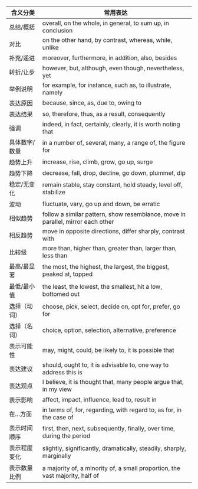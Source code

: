 | 含义分类       | 常用表达                                               |
|----------------|--------------------------------------------------------|
| 总结/概括     | overall, on the whole, in general, to sum up, in conclusion |
| 对比          | on the other hand, by contrast, whereas, while, unlike |
| 补充/递进     | moreover, furthermore, in addition, also, besides       |
| 转折/让步     | however, but, although, even though, nevertheless, yet  |
| 举例说明       | for example, for instance, such as, to illustrate, namely |
| 表达原因       | because, since, as, due to, owing to                   |
| 表达结果       | so, therefore, thus, as a result, consequently         |
| 强调          | indeed, in fact, certainly, clearly, it is worth noting that |
| 具体数字/数量 | in a number of, several, many, a range of, the figure for |
| 趋势上升      | increase, rise, climb, grow, go up, surge               |
| 趋势下降      | decrease, fall, drop, decline, go down, plummet, dip    |
| 稳定/无变化   | remain stable, stay constant, hold steady, level off, stabilize |
| 波动          | fluctuate, vary, go up and down, be erratic             |
| 相似趋势      | follow a similar pattern, show resemblance, move in parallel, mirror each other |
| 相反趋势      | move in opposite directions, differ sharply, contrast with |
| 比较级        | more than, higher than, greater than, larger than, less than |
| 最高/最显著   | the most, the highest, the largest, the biggest, peaked at, topped |
| 最低/最小值   | the least, the lowest, the smallest, hit a low, bottomed out |
| 选择（动词）  | choose, pick, select, decide on, opt for, prefer, go for |
| 选择（名词）  | choice, option, selection, alternative, preference      |
| 表示可能性     | may, might, could, be likely to, it is possible that    |
| 表达建议       | should, ought to, it is advisable to, one way to address this is |
| 表达观点       | I believe, it is thought that, many people argue that, in my view |
| 表示影响       | affect, impact, influence, lead to, result in          |
| 在…方面       | in terms of, for, regarding, with regard to, as for, in the case of |
| 表示时间顺序   | first, then, next, subsequently, finally, over time, during the period |
| 表示程度变化   | slightly, significantly, dramatically, steadily, sharply, marginally |
| 表示数量比例   | a majority of, a minority of, a small proportion, the vast majority, half of |
